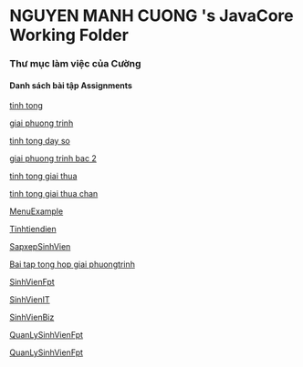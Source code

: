 ﻿# NGUYEN MANH CUONG 's JavaCore Working Folder
### Thư mục làm việc của Cường
#### Danh sách bài tập Assignments
<a href= "https://github.com/FASTTRACKSE/FTJD1801_JavaCore/blob/master/CUONGDN/BT1/src/BT1/BT1.java"> tinh tong </a>


<a href = "https://github.com/FASTTRACKSE/FTJD1801_JavaCore/blob/master/CUONGDN/BT2/src/BT2/BT2.java"> giai phuong trinh </a>

<a href = "https://github.com/FASTTRACKSE/FTJD1801_JavaCore/blob/master/CUONGDN/BT3/src/baitap3/BT3.java" > tinh tong day so </a>

<a href = "https://github.com/FASTTRACKSE/FTJD1801_JavaCore/blob/master/CUONGDN/giai%20phuong%20trinh%20bac%202/src/giaiphuongtrinhbac2/giaiphuongtrinhbac2.java"> giai phuong trinh bac 2 </a>


<a href = "https://github.com/FASTTRACKSE/FTJD1801_JavaCore/blob/master/CUONGDN/tinhtongngaithua/src/tinhtongngaithua/tinhtongngaithua.java" > tinh tong giai thua  </a>

<a href = "https://github.com/FASTTRACKSE/FTJD1801_JavaCore/blob/master/CUONGDN/baitap6/src/tonggiaithuachan/tonggiaithuachan.java"> tinh tong giai thua chan </a>

<a href = "https://github.com/FASTTRACKSE/FTJD1801_JavaCore/blob/master/CUONGDN/baitap7/src/baitap7/MenuExample.java"> MenuExample </a>

<a href = "https://github.com/FASTTRACKSE/FTJD1801_JavaCore/blob/master/CUONGDN/tinhtiendien/src/tinhtiendien/TinhTienDien.java"> Tinhtiendien </a>

<a href = "https://github.com/FASTTRACKSE/FTJD1801_JavaCore/blob/master/CUONGDN/SapXepSinhVien.java"> SapxepSinhVien </a>

<a href = "https://github.com/FASTTRACKSE/FTJD1801_JavaCore/blob/master/CUONGDN/BaiTonghop/src/baitonghop/BaiTongHop.java"> Bai tap tong hop giai phuongtrinh </a>


<a href = "https://github.com/FASTTRACKSE/FTJD1801_JavaCore/blob/master/CUONGDN/SinhVienFpt.java"> SinhVienFpt </a>

<a href = "https://github.com/FASTTRACKSE/FTJD1801_JavaCore/blob/master/CUONGDN/SinhVienIT.java"> SinhVienIT </a>

<a href = "https://github.com/FASTTRACKSE/FTJD1801_JavaCore/blob/master/CUONGDN/SinhVienBiz.java"> SinhVienBiz </a>

<a href = "https://github.com/FASTTRACKSE/FTJD1801_JavaCore/blob/master/CUONGDN/QuanLySinhVien.java"> QuanLySinhVienFpt </a>


<a href = "https://github.com/FASTTRACKSE/FTJD1801_JavaCore/commit/8c013b4f27a7f793c34c7ce29245e7bba8004485"> QuanLySinhVienFpt </a>
